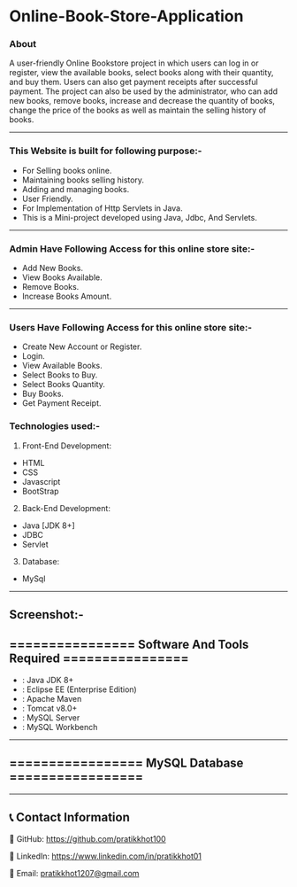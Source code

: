# Online-Book-Store-Application

### About

A user-friendly Online Bookstore project in which users can log in or register, view the available books, select books along with their quantity, and buy them. Users can also get payment receipts after successful payment. The project can also be used by the administrator, who can add new books, remove books, increase and decrease the quantity of books, change the price of the books as well as maintain the selling history of books.

---

### This Website is built for following purpose:-
- For Selling books online.
- Maintaining books selling history.
- Adding and managing books.
- User Friendly.
- For Implementation of Http Servlets in Java.
- This is a Mini-project developed using Java, Jdbc, And Servlets.

---

### Admin Have Following Access for this online store site:-
- Add New Books.
- View Books Available.
- Remove Books.
- Increase Books Amount.

---

### Users Have Following Access for this online store site:-
- Create New Account or Register.
- Login.
- View Available Books.
- Select Books to Buy.
- Select Books Quantity.
- Buy Books.
- Get Payment Receipt.

### Technologies used:-
1. Front-End Development:
- HTML
- CSS
- Javascript
- BootStrap

2. Back-End Development:
- Java [JDK 8+]
- JDBC
- Servlet

3. Database:
- MySql

---  

## Screenshot:-

## ================ Software And Tools Required ================
- : Java JDK 8+ 
- : Eclipse EE (Enterprise Edition) 
- : Apache Maven 
- : Tomcat v8.0+
- : MySQL Server 
- : MySQL Workbench

---  

## ================= MySQL Database =================



---

 ## 📞 Contact Information

  🐙 GitHub: https://github.com/pratikkhot100

  💼 LinkedIn: https://www.linkedin.com/in/pratikkhot01

  📧 Email: pratikkhot1207@gmail.com

